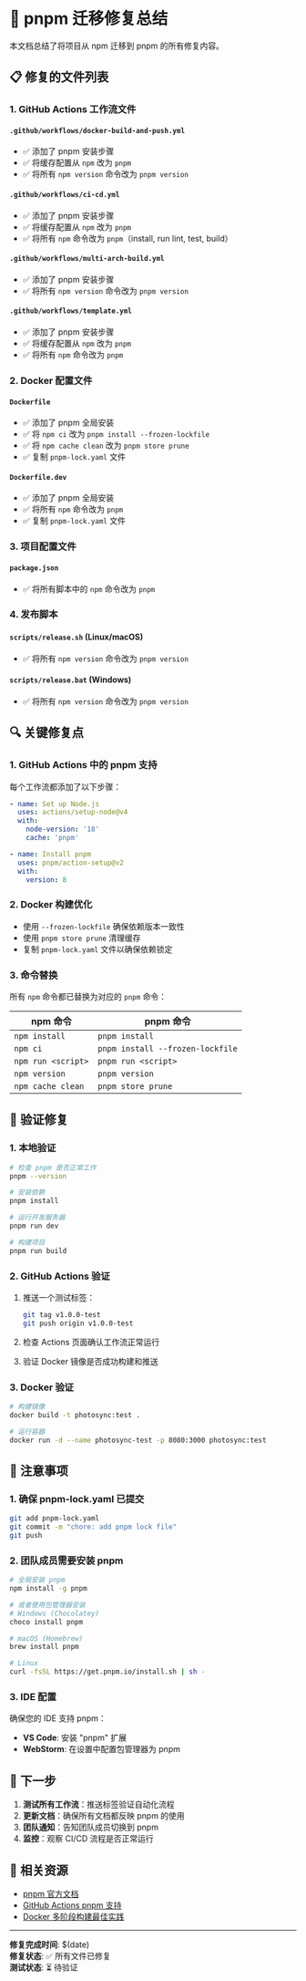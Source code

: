 # 🔧 pnpm 迁移修复总结

本文档总结了将项目从 npm 迁移到 pnpm 的所有修复内容。

## 📋 修复的文件列表

### 1. GitHub Actions 工作流文件

#### `.github/workflows/docker-build-and-push.yml`
- ✅ 添加了 pnpm 安装步骤
- ✅ 将缓存配置从 `npm` 改为 `pnpm`
- ✅ 将所有 `npm version` 命令改为 `pnpm version`

#### `.github/workflows/ci-cd.yml`
- ✅ 添加了 pnpm 安装步骤
- ✅ 将缓存配置从 `npm` 改为 `pnpm`
- ✅ 将所有 `npm` 命令改为 `pnpm`（install, run lint, test, build）

#### `.github/workflows/multi-arch-build.yml`
- ✅ 添加了 pnpm 安装步骤
- ✅ 将所有 `npm version` 命令改为 `pnpm version`

#### `.github/workflows/template.yml`
- ✅ 添加了 pnpm 安装步骤
- ✅ 将缓存配置从 `npm` 改为 `pnpm`
- ✅ 将所有 `npm` 命令改为 `pnpm`

### 2. Docker 配置文件

#### `Dockerfile`
- ✅ 添加了 pnpm 全局安装
- ✅ 将 `npm ci` 改为 `pnpm install --frozen-lockfile`
- ✅ 将 `npm cache clean` 改为 `pnpm store prune`
- ✅ 复制 `pnpm-lock.yaml` 文件

#### `Dockerfile.dev`
- ✅ 添加了 pnpm 全局安装
- ✅ 将所有 `npm` 命令改为 `pnpm`
- ✅ 复制 `pnpm-lock.yaml` 文件

### 3. 项目配置文件

#### `package.json`
- ✅ 将所有脚本中的 `npm` 命令改为 `pnpm`

### 4. 发布脚本

#### `scripts/release.sh` (Linux/macOS)
- ✅ 将所有 `npm version` 命令改为 `pnpm version`

#### `scripts/release.bat` (Windows)
- ✅ 将所有 `npm version` 命令改为 `pnpm version`

## 🔍 关键修复点

### 1. GitHub Actions 中的 pnpm 支持

每个工作流都添加了以下步骤：

```yaml
- name: Set up Node.js
  uses: actions/setup-node@v4
  with:
    node-version: '18'
    cache: 'pnpm'

- name: Install pnpm
  uses: pnpm/action-setup@v2
  with:
    version: 8
```

### 2. Docker 构建优化

- 使用 `--frozen-lockfile` 确保依赖版本一致性
- 使用 `pnpm store prune` 清理缓存
- 复制 `pnpm-lock.yaml` 文件以确保依赖锁定

### 3. 命令替换

所有 `npm` 命令都已替换为对应的 `pnpm` 命令：

| npm 命令 | pnpm 命令 |
|---------|----------|
| `npm install` | `pnpm install` |
| `npm ci` | `pnpm install --frozen-lockfile` |
| `npm run <script>` | `pnpm run <script>` |
| `npm version` | `pnpm version` |
| `npm cache clean` | `pnpm store prune` |

## 🚀 验证修复

### 1. 本地验证

```bash
# 检查 pnpm 是否正常工作
pnpm --version

# 安装依赖
pnpm install

# 运行开发服务器
pnpm run dev

# 构建项目
pnpm run build
```

### 2. GitHub Actions 验证

1. 推送一个测试标签：
   ```bash
   git tag v1.0.0-test
   git push origin v1.0.0-test
   ```

2. 检查 Actions 页面确认工作流正常运行

3. 验证 Docker 镜像是否成功构建和推送

### 3. Docker 验证

```bash
# 构建镜像
docker build -t photosync:test .

# 运行容器
docker run -d --name photosync-test -p 8080:3000 photosync:test
```

## 📝 注意事项

### 1. 确保 pnpm-lock.yaml 已提交

```bash
git add pnpm-lock.yaml
git commit -m "chore: add pnpm lock file"
git push
```

### 2. 团队成员需要安装 pnpm

```bash
# 全局安装 pnpm
npm install -g pnpm

# 或者使用包管理器安装
# Windows (Chocolatey)
choco install pnpm

# macOS (Homebrew)
brew install pnpm

# Linux
curl -fsSL https://get.pnpm.io/install.sh | sh -
```

### 3. IDE 配置

确保您的 IDE 支持 pnpm：

- **VS Code**: 安装 "pnpm" 扩展
- **WebStorm**: 在设置中配置包管理器为 pnpm

## 🎯 下一步

1. **测试所有工作流**：推送标签验证自动化流程
2. **更新文档**：确保所有文档都反映 pnpm 的使用
3. **团队通知**：告知团队成员切换到 pnpm
4. **监控**：观察 CI/CD 流程是否正常运行

## 🔗 相关资源

- [pnpm 官方文档](https://pnpm.io/)
- [GitHub Actions pnpm 支持](https://github.com/pnpm/action-setup)
- [Docker 多阶段构建最佳实践](https://docs.docker.com/build/building/multi-stage/)

---

**修复完成时间**: $(date)  
**修复状态**: ✅ 所有文件已修复  
**测试状态**: ⏳ 待验证
